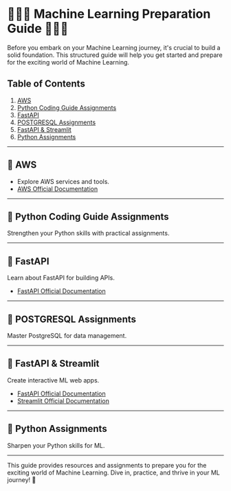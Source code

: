#  🚀🚀🚀 Machine Learning Preparation Guide 🚀🚀🚀

Before you embark on your Machine Learning journey, it's crucial to build a solid foundation. 
This structured guide will help you get started and prepare for the exciting world of Machine Learning.


## Table of Contents

1. [AWS](https://github.com/bsheshwor/Fuse-Training-Complete/tree/main/AWS)
2. [Python Coding Guide Assignments](https://github.com/bsheshwor/Fuse-Training-Complete/tree/main/Python-Coding-Guide-Assignments)
3. [FastAPI](https://github.com/bsheshwor/Fuse-Training-Complete/tree/main/FastAPI)
4. [POSTGRESQL Assignments](https://github.com/bsheshwor/Fuse-Training-Complete/tree/main/POSTGRESQL_Assignments)
5. [FastAPI & Streamlit](https://github.com/bsheshwor/Fuse-Training-Complete/tree/main/fastAPI%26Streamlit)
6. [Python Assignments](https://github.com/bsheshwor/Fuse-Training-Complete/tree/main/Python-Assignment)

---

##  🚀 AWS
- Explore AWS services and tools.
- [AWS Official Documentation](https://docs.aws.amazon.com/)

---

##  🚀 Python Coding Guide Assignments
Strengthen your Python skills with practical assignments.

---

##  🚀 FastAPI
Learn about FastAPI for building APIs.
- [FastAPI Official Documentation](https://fastapi.tiangolo.com/)

---

##  🚀 POSTGRESQL Assignments
Master PostgreSQL for data management.

---

##  🚀 FastAPI & Streamlit
Create interactive ML web apps.
- [FastAPI Official Documentation](https://fastapi.tiangolo.com/)
- [Streamlit Official Documentation](https://docs.streamlit.io/)

---

##  🚀 Python Assignments
Sharpen your Python skills for ML.

---

This guide provides resources and assignments to prepare you for the exciting world of Machine Learning. Dive in, practice, and thrive in your ML journey! 🚀
